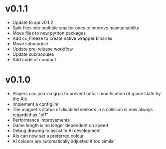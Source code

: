 # v0.1.1

- Update to api v0.1.2
- Split files into multiple smaller ones to improve maintainability
- Move files to new python packages
- Add cx_Freeze to create native wrapper binaries
- Move submodule
- Update pre-release workflow
- Update submodules
- Add code of conduct

# v0.1.0

- Players can join via grpc to prevent unfair modification of game state by the AIs
- Implement a config.ini
- The magnet's status of disabled seekers in a collision is now always regarded as "off"
- Performance improvements
- Game length is no longer dependent on speed
- Debug drawing to assist in AI development
- AIs can now set a preferred colour
- AI colours are automatically adjusted if too similar
